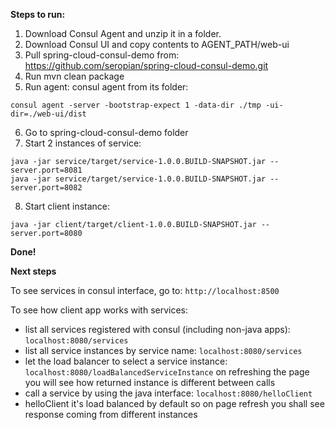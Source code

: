 **Steps to run:**

1. Download Consul Agent and unzip it in a folder.
2. Download Consul UI and copy contents to AGENT_PATH/web-ui
3. Pull spring-cloud-consul-demo from: https://github.com/seropian/spring-cloud-consul-demo.git
4. Run mvn clean package
5. Run agent: consul agent from its folder:

```
consul agent -server -bootstrap-expect 1 -data-dir ./tmp -ui-dir=./web-ui/dist
```

6. Go to spring-cloud-consul-demo folder
7. Start 2 instances of service:

```
java -jar service/target/service-1.0.0.BUILD-SNAPSHOT.jar --server.port=8081
java -jar service/target/service-1.0.0.BUILD-SNAPSHOT.jar --server.port=8082
```

8. Start client instance:

```
java -jar client/target/client-1.0.0.BUILD-SNAPSHOT.jar --server.port=8080
```

**Done!**

**Next steps**

To see services in consul interface, go to: ```http://localhost:8500```

To see how client app works with services:
- list all services registered with consul (including non-java apps): 
```localhost:8080/services ```
- list all service instances by service name: ```localhost:8080/services```
- let the load balancer to select a service instance: ``` localhost:8080/loadBalancedServiceInstance```
on refreshing the page you will see how returned instance is different between calls
- call a service by using the java interface: ```localhost:8080/helloClient```
- helloClient it's load balanced by default so on page refresh you shall see response coming from different instances